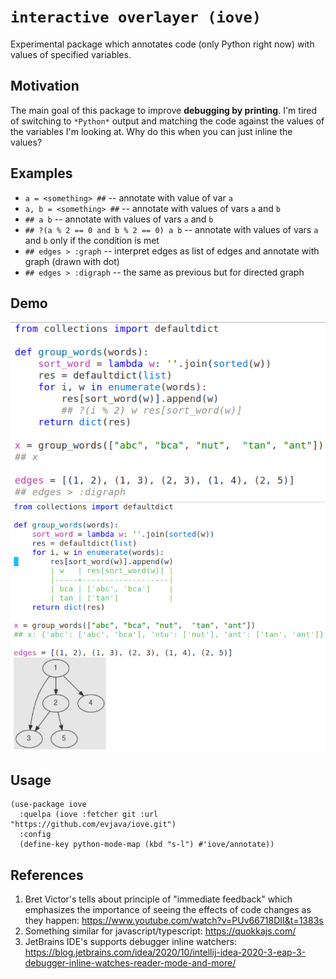 # `interactive overlayer (iove)`
Experimental package which annotates code (only Python right now) with values of specified variables.

## Motivation
The main goal of this package to improve **debugging by printing**. I'm tired of switching to `*Python*` output and matching the code against the values of the variables I'm looking at. Why do this when you can just inline the values?

## Examples
- `a = <something> ##` -- annotate with value of var `a`
- `a, b = <something> ##` -- annotate with values of vars `a` and `b`
- `## a b` -- annotate with values of vars `a` and `b`
- `## ?(a % 2 == 0 and b % 2 == 0) a b` -- annotate with values of vars `a` and `b` only if the condition is met
- `## edges > :graph` -- interpret edges as list of edges and annotate with graph (drawn with dot)
- `## edges > :digraph` -- the same as previous but for directed graph

## Demo

![iove example no inline](./demo/iove-demo-light.png)
![iove example with inlines](./demo/iove-demo-light-inline-values.png)


## Usage
``` elisp
(use-package iove
  :quelpa (iove :fetcher git :url "https://github.com/evjava/iove.git")
  :config
  (define-key python-mode-map (kbd "s-l") #'iove/annotate))
```

## References
1. Bret Victor's tells about principle of "immediate feedback" which emphasizes the importance of seeing the effects of code changes as they happen: https://www.youtube.com/watch?v=PUv66718DII&t=1383s
2. Something similar for javascript/typescript: https://quokkajs.com/
3. JetBrains IDE's supports debugger inline watchers: https://blog.jetbrains.com/idea/2020/10/intellij-idea-2020-3-eap-3-debugger-inline-watches-reader-mode-and-more/